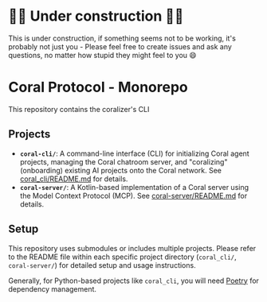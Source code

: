   
# 🚧🚧 Under construction 🚧🚧
This is under construction, if something seems not to be working, it's probably not just you - Please feel free to create issues and ask any questions, no matter how stupid they might feel to you 😄

# Coral Protocol - Monorepo

This repository contains the coralizer's CLI

## Projects

* **`coral-cli/`**: A command-line interface (CLI) for initializing Coral agent projects, managing the Coral chatroom server, and "coralizing" (onboarding) existing AI projects onto the Coral network. See [coral_cli/README.md](coral_cli/README.md) for details.
* **`coral-server/`**: A Kotlin-based implementation of a Coral server using the Model Context Protocol (MCP). See [coral-server/README.md](coral-server/README.md) for details.

## Setup

This repository uses submodules or includes multiple projects. Please refer to the README file within each specific project directory (`coral_cli/`, `coral-server/`) for detailed setup and usage instructions.

Generally, for Python-based projects like `coral_cli`, you will need [Poetry](https://python-poetry.org/docs/#installation) for dependency management.
